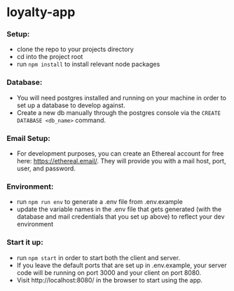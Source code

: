 # loyalty-app

### Setup:
- clone the repo to your projects directory
- cd into the project root
- run `npm install` to install relevant node packages


### Database:
- You will need postgres installed and running on your machine in order to set up a database to develop against.
- Create a new db manually through the postgres console via the `CREATE DATABASE <db_name>` command.


### Email Setup:
- For development purposes, you can create an Ethereal account for free here: https://ethereal.email/. They will provide you with a mail host, port, user, and password.


### Environment:
- run `npm run env` to generate a .env file from .env.example
- update the variable names in the .env file that gets generated (with the database and mail credentials that you set up above) to reflect your dev environment

### Start it up:
- run `npm start` in order to start both the client and server.
- If you leave the default ports that are set up in .env.example, your server code will be running on port 3000 and your client on port 8080.
- Visit http://localhost:8080/ in the browser to start using the app.
